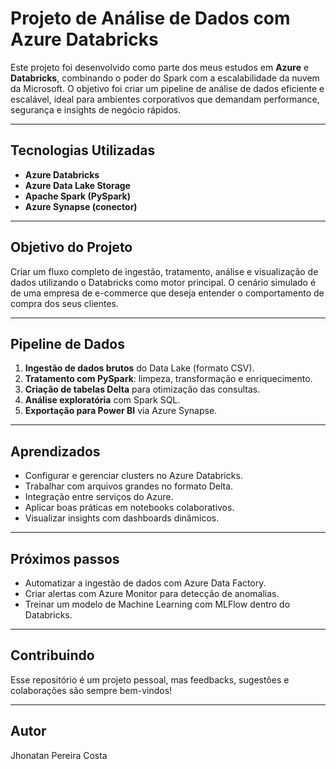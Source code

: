 # Projeto de Análise de Dados com Azure Databricks

Este projeto foi desenvolvido como parte dos meus estudos em **Azure** e **Databricks**, combinando o poder do Spark com a escalabilidade da nuvem da Microsoft. O objetivo foi criar um pipeline de análise de dados eficiente e escalável, ideal para ambientes corporativos que demandam performance, segurança e insights de negócio rápidos.

---

## Tecnologias Utilizadas

- **Azure Databricks**
- **Azure Data Lake Storage**
- **Apache Spark (PySpark)**
- **Azure Synapse (conector)**

---

## Objetivo do Projeto

Criar um fluxo completo de ingestão, tratamento, análise e visualização de dados utilizando o Databricks como motor principal. O cenário simulado é de uma empresa de e-commerce que deseja entender o comportamento de compra dos seus clientes.

---

## Pipeline de Dados

1. **Ingestão de dados brutos** do Data Lake (formato CSV).
2. **Tratamento com PySpark**: limpeza, transformação e enriquecimento.
3. **Criação de tabelas Delta** para otimização das consultas.
4. **Análise exploratória** com Spark SQL.
5. **Exportação para Power BI** via Azure Synapse.

---



## Aprendizados

- Configurar e gerenciar clusters no Azure Databricks.
- Trabalhar com arquivos grandes no formato Delta.
- Integração entre serviços do Azure.
- Aplicar boas práticas em notebooks colaborativos.
- Visualizar insights com dashboards dinâmicos.

---

## Próximos passos

- Automatizar a ingestão de dados com Azure Data Factory.
- Criar alertas com Azure Monitor para detecção de anomalias.
- Treinar um modelo de Machine Learning com MLFlow dentro do Databricks.

---

## Contribuindo

Esse repositório é um projeto pessoal, mas feedbacks, sugestões e colaborações são sempre bem-vindos!

---

## Autor

Jhonatan Pereira Costa  
